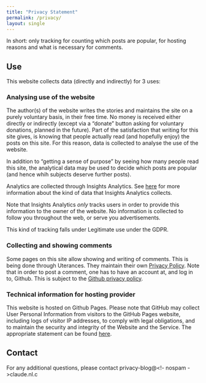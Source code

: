 ```yaml
---
title: "Privacy Statement"
permalink: /privacy/
layout: single
---
```

In short: only tracking for counting which posts are popular, for hosting reasons and what is necessary for comments.

## Use
This website collects data (directly and indirectly) for 3 uses:
 
### Analysing use of the website
The author(s) of the website writes the stories and maintains the site on a purely voluntary basis, in their free time.
No money is received either directly or indirectly (except via a “donate” button asking for voluntary donations, planned in the future).
Part of the satisfaction that writing for this site gives, is knowing that people actually read (and hopefully enjoy) the posts on this site.
For this reason, data is collected to analyse the use of the website.

In addition to “getting a sense of purpose” by seeing how many people read this site, the analytical data may be used to decide which posts are popular (and hence whih subjects deserve further posts).

Analytics are collected through Insights Analytics.
See [here](https://getinsights.io/what-data-we-collect) for more information about the kind of data that Insights Analytics collects.

Note that Insights Analytics _only_ tracks users in order to provide this information to the owner of the website.
No information is collected to follow you throughout the web, or serve you advertisements.

This kind of tracking falls under Legitimate use under the GDPR.

### Collecting and showing comments

Some pages on this site allow showing and writing of comments.
This is being done through Uterances.
They maintain their own [Privacy Policy](https://github.com/utterance/utterances/blob/master/PRIVACY-POLICY.md).
Note that in order to post a comment, one has to have an account at, and log in to, Github.
This is subject to the [Github privacy policy](https://docs.github.com/en/github/site-policy/github-privacy-statement).

### Technical information for hosting provider

This website is hosted on Github Pages.
Please note that GitHub may collect User Personal Information from visitors to the GitHub Pages website, including logs of visitor IP addresses, to comply with legal obligations, and to maintain the security and integrity of the Website and the Service.
The appropriate statement can be found [here](https://docs.github.com/en/github/site-policy/github-privacy-statement#github-pages).

## Contact

For any additional questions, please contact privacy-blog@<!- nospam ->claude.nl.c

